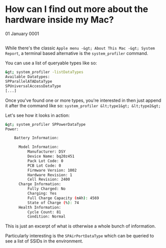# How can I find out more about the hardware inside my Mac?
01 January 0001

## 

While there&#39;s the classic `Apple menu -&gt; About This Mac -&gt; System Report`, a terminal based alternative is the `system_profiler` command.

You can use a list of queryable types like so:

```bash
&gt; system_profiler -listDataTypes
Available Datatypes:
SPParallelATADataType
SPUniversalAccessDataType
[...]
```

Once you&#39;ve found one or more types, you&#39;re interested in then just append it after the command like so: `system_profiler &lt;type1&gt; &lt;type2&gt;`

Let&#39;s see how it looks in action:

```bash
&gt; system_profiler SPPowerDataType
Power:

    Battery Information:

      Model Information:
          Manufacturer: DSY
          Device Name: bq20z451
          Pack Lot Code: 0
          PCB Lot Code: 0
          Firmware Version: 1002
          Hardware Revision: 1
          Cell Revision: 2400
      Charge Information:
          Fully Charged: No
          Charging: Yes
          Full Charge Capacity (mAh): 4569
          State of Charge (%): 74
      Health Information:
          Cycle Count: 81
          Condition: Normal
```

This is just an excerpt of what is otherwise a whole bunch of information.

Particularly interesting is the `SPAirPortDataType` which can be queried to see a list of SSIDs in the environment.